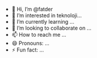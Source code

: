 - 👋 Hi, I’m @fatder
- 👀 I’m interested in teknoloji...
- 🌱 I’m currently learning  ...
- 💞️ I’m looking to collaborate on ...
- 📫 How to reach me ...
- 😄 Pronouns: ...
- ⚡ Fun fact: ...

<!---
fatder/fatder is a ✨ special ✨ repository because its `README.md` (this file) appears on your GitHub profile.
You can click the Preview link to take a look at your changes.
--->

